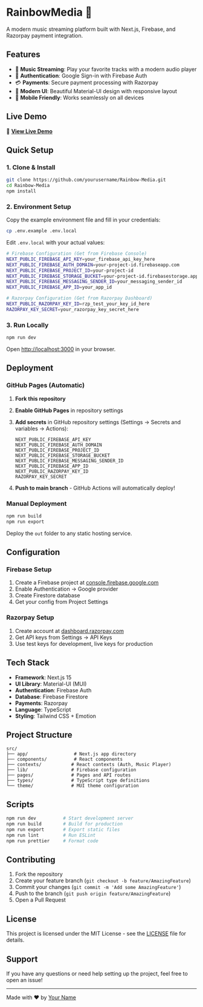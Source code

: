 # RainbowMedia 🎵

A modern music streaming platform built with Next.js, Firebase, and Razorpay payment integration.

## Features

- 🎵 **Music Streaming**: Play your favorite tracks with a modern audio player
- 🔐 **Authentication**: Google Sign-in with Firebase Auth
- 💳 **Payments**: Secure payment processing with Razorpay
- 🎨 **Modern UI**: Beautiful Material-UI design with responsive layout
- 📱 **Mobile Friendly**: Works seamlessly on all devices

## Live Demo

🚀 **[View Live Demo](https://yourusername.github.io/Rainbow-Media/)**

## Quick Setup

### 1. Clone & Install

```bash
git clone https://github.com/yourusername/Rainbow-Media.git
cd Rainbow-Media
npm install
```

### 2. Environment Setup

Copy the example environment file and fill in your credentials:

```bash
cp .env.example .env.local
```

Edit `.env.local` with your actual values:

```bash
# Firebase Configuration (Get from Firebase Console)
NEXT_PUBLIC_FIREBASE_API_KEY=your_firebase_api_key_here
NEXT_PUBLIC_FIREBASE_AUTH_DOMAIN=your-project-id.firebaseapp.com
NEXT_PUBLIC_FIREBASE_PROJECT_ID=your-project-id
NEXT_PUBLIC_FIREBASE_STORAGE_BUCKET=your-project-id.firebasestorage.app
NEXT_PUBLIC_FIREBASE_MESSAGING_SENDER_ID=your_messaging_sender_id
NEXT_PUBLIC_FIREBASE_APP_ID=your_app_id

# Razorpay Configuration (Get from Razorpay Dashboard)
NEXT_PUBLIC_RAZORPAY_KEY_ID=rzp_test_your_key_id_here
RAZORPAY_KEY_SECRET=your_razorpay_key_secret_here
```

### 3. Run Locally

```bash
npm run dev
```

Open [http://localhost:3000](http://localhost:3000) in your browser.

## Deployment

### GitHub Pages (Automatic)

1. **Fork this repository**
2. **Enable GitHub Pages** in repository settings
3. **Add secrets** in GitHub repository settings (Settings → Secrets and variables → Actions):

   ```
   NEXT_PUBLIC_FIREBASE_API_KEY
   NEXT_PUBLIC_FIREBASE_AUTH_DOMAIN
   NEXT_PUBLIC_FIREBASE_PROJECT_ID
   NEXT_PUBLIC_FIREBASE_STORAGE_BUCKET
   NEXT_PUBLIC_FIREBASE_MESSAGING_SENDER_ID
   NEXT_PUBLIC_FIREBASE_APP_ID
   NEXT_PUBLIC_RAZORPAY_KEY_ID
   RAZORPAY_KEY_SECRET
   ```

4. **Push to main branch** - GitHub Actions will automatically deploy!

### Manual Deployment

```bash
npm run build
npm run export
```

Deploy the `out` folder to any static hosting service.

## Configuration

### Firebase Setup

1. Create a Firebase project at [console.firebase.google.com](https://console.firebase.google.com)
2. Enable Authentication → Google provider
3. Create Firestore database
4. Get your config from Project Settings

### Razorpay Setup

1. Create account at [dashboard.razorpay.com](https://dashboard.razorpay.com)
2. Get API keys from Settings → API Keys
3. Use test keys for development, live keys for production

## Tech Stack

- **Framework**: Next.js 15
- **UI Library**: Material-UI (MUI)
- **Authentication**: Firebase Auth
- **Database**: Firebase Firestore
- **Payments**: Razorpay
- **Language**: TypeScript
- **Styling**: Tailwind CSS + Emotion

## Project Structure

```
src/
├── app/                 # Next.js app directory
├── components/          # React components
├── contexts/           # React contexts (Auth, Music Player)
├── lib/                # Firebase configuration
├── pages/              # Pages and API routes
├── types/              # TypeScript type definitions
└── theme/              # MUI theme configuration
```

## Scripts

```bash
npm run dev          # Start development server
npm run build        # Build for production
npm run export       # Export static files
npm run lint         # Run ESLint
npm run prettier     # Format code
```

## Contributing

1. Fork the repository
2. Create your feature branch (`git checkout -b feature/AmazingFeature`)
3. Commit your changes (`git commit -m 'Add some AmazingFeature'`)
4. Push to the branch (`git push origin feature/AmazingFeature`)
5. Open a Pull Request

## License

This project is licensed under the MIT License - see the [LICENSE](LICENSE) file for details.

## Support

If you have any questions or need help setting up the project, feel free to open an issue!

---

Made with ❤️ by [Your Name](https://github.com/yourusername)